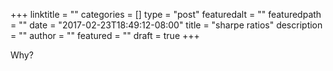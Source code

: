 +++
linktitle = ""
categories = []
type = "post"
featuredalt = ""
featuredpath = ""
date = "2017-02-23T18:49:12-08:00"
title = "sharpe ratios"
description = ""
author = ""
featured = ""
draft = true
+++

Why?
